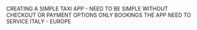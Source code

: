 CREATING A SIMPLE TAXI APP -
NEED TO BE SIMPLE WITHOUT CHECKOUT OR PAYMENT OPTIONS ONLY BOOKINGS
THE APP NEED TO SERVICE ITALY - EUROPE

